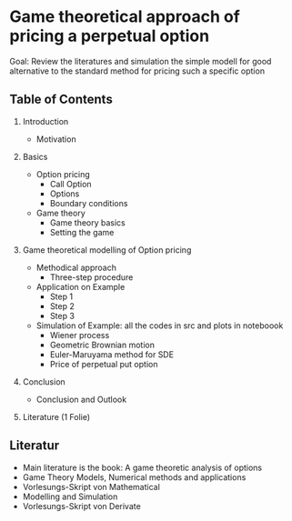 # Game theoretical approach of pricing a perpetual option

Goal: Review the literatures and simulation the simple modell for good alternative to the standard method for pricing such a specific option


## Table of Contents
  1. Introduction  
		* Motivation
  2. Basics
		* Option pricing
    		* Call Option
    		* Options
    		* Boundary conditions
		* Game theory
    		* Game theory basics
    		* Setting the game
  3. Game theoretical modelling of Option pricing
		* Methodical approach
			* Three-step procedure
		* Application on Example 
    		* Step 1
    		* Step 2
    		* Step 3
		* Simulation of Example: all the codes in src and plots in noteboook
    		* Wiener process
    		* Geometric Brownian motion
    		* Euler-Maruyama method for SDE
    		* Price of perpetual put option

  4. Conclusion 
		* Conclusion and Outlook
  5. Literature (1 Folie)
  
 
 ## Literatur
 * Main literature is the book: A game theoretic analysis of options
 * Game Theory Models, Numerical methods and applications
 * Vorlesungs-Skript von Mathematical 
 * Modelling and Simulation
 * Vorlesungs-Skript von Derivate
